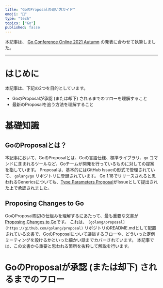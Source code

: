 ```yaml
---
title: "GoのProposalの追い方ガイド"
emoji: "️🌄"
type: "tech"
topics: ["Go"]
published: false
---
```


本記事は、 [Go Conference Online 2021 Autumn](https://gocon.jp/2021autumn/) の発表に合わせて執筆しました。

---

# はじめに

本記事は、下記の2つを目的としています。

* GoのProposalが承認 (または却下) されるまでのフローを理解すること
* 最新のProposalを追う方法を理解すること

# 基礎知識

## GoのProposalとは？

本記事において、GoのProposalとは、Goの言語仕様、標準ライブラリ、`go` コマンドに含まれるツールなど、Goチームが開発を行っているものに対しての提案を指しています。
Proposalは、基本的にはGitHub Issueの形式で管理されていて、 `golang/go` リポジトリに登録されています。
Go 1.18でリリースされると思われるGenericsについても、[Type Parameters Proposal](https://github.com/golang/go/issues/43651)がIssueとして提出された上で承認されました。

## Proposing Changes to Go

GoのProposal周辺の仕組みを理解するにあたって、最も重要な文書が[Proposing Changes to Go](https://go.googlesource.com/proposal/+/master/README.md)です。
これは、 `[golang/proposal](https://github.com/golang/proposal)` リポジトリのREADME.mdとして配置されている文書で、GoのProposalについて議論するフローや、どういった定例ミーティングを設けるかといった細かい話までカバーされています。
本記事では、この文書から重要と思われる箇所を抜粋して解説を行います。

# GoのProposalが承認 (または却下) されるまでのフロー


